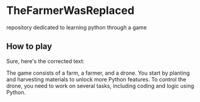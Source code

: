 # TheFarmerWasReplaced
repository dedicated to learning python through a game

## How to play
Sure, here's the corrected text:

The game consists of a farm, a farmer, and a drone. You start by planting and harvesting materials to unlock more Python features. To control the drone, you need to work on several tasks, including coding and logic using Python.
